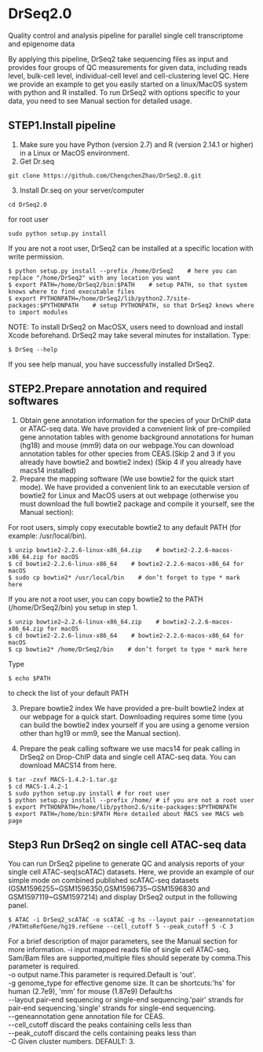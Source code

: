 # DrSeq2.0

Quality control and analysis pipeline for parallel single cell transcriptome and epigenome data

By applying this pipeline, DrSeq2 take sequencing files as input and provides four groups of QC measurements for given data, including reads level, bulk-cell level, individual-cell level and cell-clustering level QC.
Here we provide an example to get you easily started on a linux/MacOS system with python and R installed. To run DrSeq2 with options specific to your data, you need to see Manual section for detailed usage.

STEP1.Install pipeline
-------------------------------------------------------------------------------------------------------------------------------------------
1. Make sure you have Python (version 2.7) and R (version 2.14.1 or higher) in a Linux or MacOS environment.
2. Get Dr.seq 
```shell
git clone https://github.com/ChengchenZhao/DrSeq2.0.git
```
3. Install Dr.seq on your server/computer
```shell
cd DrSeq2.0
```
for root user
```shell
sudo python setup.py install
```
If you are not a root user, DrSeq2 can be installed at a specific location with write permission.
```shell
$ python setup.py install --prefix /home/DrSeq2    # here you can replace "/home/DrSeq2" with any location you want
$ export PATH=/home/DrSeq2/bin:$PATH    # setup PATH, so that system knows where to find executable files
$ export PYTHONPATH=/home/DrSeq2/lib/python2.7/site-packages:$PYTHONPATH    # setup PYTHONPATH, so that DrSeq2 knows where to import modules
```
NOTE: To install DrSeq2 on MacOSX, users need to download and install Xcode beforehand.
DrSeq2 may take several minutes for installation.
Type:
```shell
$ DrSeq --help
```
If you see help manual, you have successfully installed DrSeq2.

STEP2.Prepare annotation and required softwares
-------------------------------------------------------------------------------------------------------------------------------------------
1. Obtain gene annotation information for the species of your DrChIP data or ATAC-seq data. 
We have provided a convenient link of pre-compiled gene annotation tables with genome background annotations for human (hg18) and mouse (mm9) data on our webpage.You can download annotation tables for other species from CEAS.(Skip 2 and 3 if you already have bowtie2 and bowtie2 index)
(Skip 4 if you already have macs14 installed)
2. Prepare the mapping software (We use bowtie2 for the quick start mode). 
We have provided a convenient link to an executable version of bowtie2 for Linux and MacOS users at out webpage (otherwise you must download the full bowtie2 package and compile it yourself, see the Manual section): 

For root users, simply copy executable bowtie2 to any default PATH (for example: /usr/local/bin).
```shell
$ unzip bowtie2-2.2.6-linux-x86_64.zip    # bowtie2-2.2.6-macos-x86_64.zip for macOS
$ cd bowtie2-2.2.6-linux-x86_64    # bowtie2-2.2.6-macos-x86_64 for macOS
$ sudo cp bowtie2* /usr/local/bin    # don’t forget to type * mark here
```
If you are not a root user, you can copy bowtie2 to the PATH (/home/DrSeq2/bin) you setup in step 1.
```shell
$ unzip bowtie2—2.2.6-linux-x86_64.zip    # bowtie2-2.2.6-macos-x86_64.zip for macOS
$ cd bowtie2-2.2.6-linux-x86_64    # bowtie2-2.2.6-macos-x86_64 for macOS
$ cp bowtie2* /home/DrSeq2/bin    # don’t forget to type * mark here
```
Type

```shell
$ echo $PATH
```
to check the list of your default PATH

3. Prepare bowtie2 index 
We have provided a pre-built bowtie2 index at our webpage for a quick start. Downloading requires some time (you can build the bowtie2 index yourself if you are using a genome version other than hg19 or mm9, see the Manual section). 

4. Prepare the peak calling software 
we use macs14 for peak calling in DrSeq2 on Drop-ChIP data and single cell ATAC-seq data. You can download MACS14 from here.

```shell
$ tar -zxvf MACS-1.4.2-1.tar.gz
$ cd MACS-1.4.2-1 
$ sudo python setup.py install # for root user 
$ python setup.py install --prefix /home/ # if you are not a root user
$ export PYTHONPATH=/home/lib/python2.6/site-packages:$PYTHONPATH
$ export PATH=/home/bin:$PATH More detailed about MACS see MACS web page
```
Step3 Run DrSeq2 on single cell ATAC-seq data
-------------------------------------------------------------------------------------------------------------------------------------------
You can run DrSeq2 pipeline to generate QC and analysis reports of your single cell ATAC-seq(scATAC) datasets.
Here, we provide an example of our simple mode on combined published scATAC-seq datasets (GSM1596255~GSM1596350,GSM1596735~GSM1596830 and GSM1597119~GSM1597214) and display DrSeq2 output in the following panel.
```shell
$ ATAC -i DrSeq2_scATAC -o scATAC -g hs --layout pair --geneannotation /PATHtoRefGene/hg19.refGene --cell_cutoff 5 --peak_cutoff 5 -C 3
```
For a brief description of major parameters, see the Manual section for more information.
-i input mapped reads file of single cell ATAC-seq. Sam/Bam files are supported,multiple files should seperate by comma.This parameter is required. <br>
-o output name.This parameter is required.Default is 'out'. <br>
-g genome_type for effective genome size. It can be shortcuts:'hs' for human (2.7e9), 'mm' for mouse (1.87e9) Default:hs <br>
--layout pair-end sequencing or single-end sequencing.'pair' strands for pair-end sequencing.'single' strands for single-end sequencing. <br>
--geneannotation gene annotation file for CEAS. <br>
--cell_cutoff discard the peaks containing cells less than <br>
--peak_cutoff discard the cells containing peaks less than <br>
-C Given cluster numbers. DEFAULT: 3. <br>